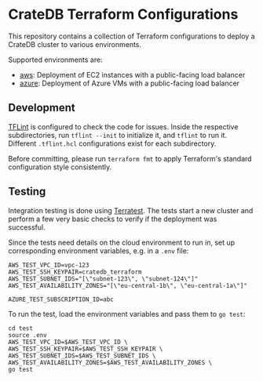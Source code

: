# CrateDB Terraform Configurations
This repository contains a collection of Terraform configurations to deploy a CrateDB cluster to various environments.

Supported environments are:
* [aws](aws): Deployment of EC2 instances with a public-facing load balancer
* [azure](azure): Deployment of Azure VMs with a public-facing load balancer

## Development
[TFLint](https://github.com/terraform-linters/tflint) is configured to check the code for issues.
Inside the respective subdirectories, run `tflint --init` to initialize it, and `tflint` to run it. Different `.tflint.hcl` configurations exist for each subdirectory.

Before committing, please run `terraform fmt` to apply Terraform's standard configuration style consistently.

## Testing
Integration testing is done using [Terratest](https://terratest.gruntwork.io). The tests start a new cluster and perform a few very basic checks to verify if the deployment was successful.

Since the tests need details on the cloud environment to run in, set up corresponding environment variables, e.g. in a `.env` file:

```shell
AWS_TEST_VPC_ID=vpc-123
AWS_TEST_SSH_KEYPAIR=cratedb_terraform
AWS_TEST_SUBNET_IDS="[\"subnet-123\", \"subnet-124\"]"
AWS_TEST_AVAILABILITY_ZONES="[\"eu-central-1b\", \"eu-central-1a\"]"

AZURE_TEST_SUBSCRIPTION_ID=abc
```

To run the test, load the environment variables and pass them to `go test`:
```shell
cd test
source .env
AWS_TEST_VPC_ID=$AWS_TEST_VPC_ID \
AWS_TEST_SSH_KEYPAIR=$AWS_TEST_SSH_KEYPAIR \
AWS_TEST_SUBNET_IDS=$AWS_TEST_SUBNET_IDS \
AWS_TEST_AVAILABILITY_ZONES=$AWS_TEST_AVAILABILITY_ZONES \
go test
```
